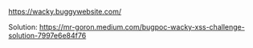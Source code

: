 https://wacky.buggywebsite.com/

Solution: https://mr-goron.medium.com/bugpoc-wacky-xss-challenge-solution-7997e6e84f76